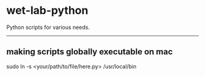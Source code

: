 # wet-lab-python
Python scripts for various needs.

------
## making scripts globally executable on mac
sudo ln -s <your/path/to/file/here.py> /usr/local/bin
